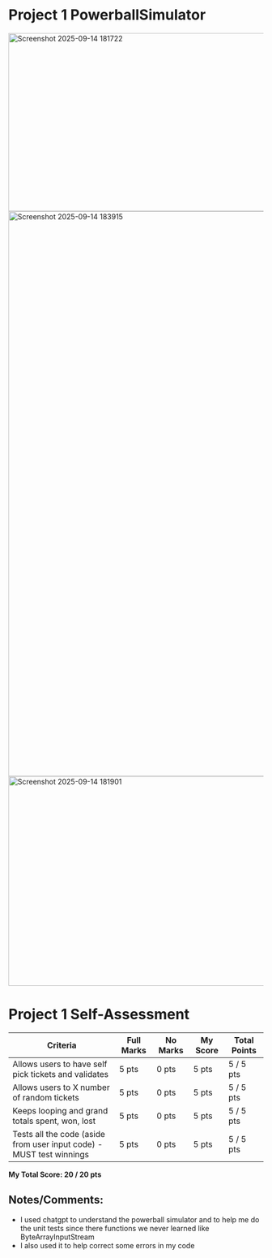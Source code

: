 # Project 1 PowerballSimulator
<img width="1052" height="351" alt="Screenshot 2025-09-14 181722" src="https://github.com/user-attachments/assets/6aa11b7b-c1e4-4cd7-a8d4-49ed12847053" />
<img width="1919" height="1113" alt="Screenshot 2025-09-14 183915" src="https://github.com/user-attachments/assets/b513cbf2-a401-4729-bf69-b7c2e5c7b86b" />
<img width="1031" height="413" alt="Screenshot 2025-09-14 181901" src="https://github.com/user-attachments/assets/8896b4a6-e24a-47e0-9f88-57adf293a753" />

# Project 1 Self-Assessment

| Criteria | Full Marks | No Marks | My Score | Total Points |
|----------|------------|----------|----------|--------------|
| Allows users to have self pick tickets and validates | 5 pts | 0 pts | 5 pts | 5 / 5 pts |
| Allows users to X number of random tickets | 5 pts | 0 pts | 5 pts | 5 / 5 pts |
| Keeps looping and grand totals spent, won, lost | 5 pts | 0 pts | 5 pts | 5 / 5 pts |
| Tests all the code (aside from user input code) - MUST test winnings | 5 pts | 0 pts | 5 pts | 5 / 5 pts |

**My Total Score: 20 / 20 pts**

## Notes/Comments:
- I used chatgpt to understand the powerball simulator and to help me do the unit tests since there functions we never learned like ByteArrayInputStream
- I also used it to help correct some errors in my code
